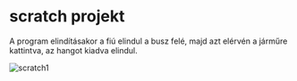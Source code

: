 # scratch projekt

A program elindításakor a fiú elindul a busz felé, majd azt elérvén a járműre kattintva, az hangot kiadva elindul.

![scratch1](https://user-images.githubusercontent.com/61745824/75816549-b49e3980-5d95-11ea-8efd-48336e649395.png)



